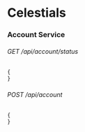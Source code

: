 # Celestials

### Account Service

###### GET /api/account/status
```javascript
{
}
```

###### POST /api/account
```javascript
{
}
```
